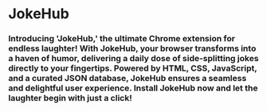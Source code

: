 # JokeHub
### Introducing '**JokeHub**,' the ultimate Chrome extension for endless laughter! With **JokeHub**, your browser transforms into a haven of humor, delivering a daily dose of side-splitting jokes directly to your fingertips. Powered by **HTML, CSS, JavaScript**, and a curated **JSON** database, **JokeHub** ensures a seamless and delightful user experience. Install **JokeHub** now and let the laughter begin with just a click!